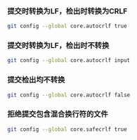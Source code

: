 
### 提交时转换为LF，检出时转换为CRLF
```bash
git config --global core.autocrlf true
```

### 提交时转换为LF，检出时不转换
```bash
git config --global core.autocrlf input
```

### 提交检出均不转换
```bash
git config --global core.autocrlf false
```

### 拒绝提交包含混合换行符的文件
```bash
git config --global core.safecrlf true
```
